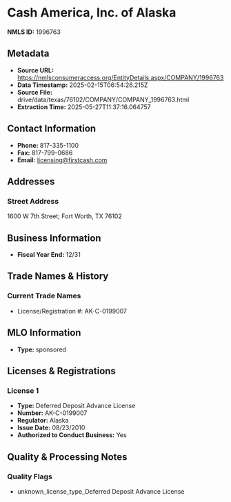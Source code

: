 # Cash America, Inc. of Alaska

**NMLS ID:** 1996763

## Metadata
- **Source URL:** https://nmlsconsumeraccess.org/EntityDetails.aspx/COMPANY/1996763
- **Data Timestamp:** 2025-02-15T06:54:26.215Z
- **Source File:** drive/data/texas/76102/COMPANY/COMPANY_1996763.html
- **Extraction Time:** 2025-05-27T11:37:16.064757

## Contact Information
- **Phone:** 817-335-1100
- **Fax:** 817-799-0686
- **Email:** licensing@firstcash.com

## Addresses
### Street Address
1600 W 7th Street; Fort Worth, TX 76102

## Business Information
- **Fiscal Year End:** 12/31

## Trade Names & History
### Current Trade Names
- License/Registration #: AK-C-0199007

## MLO Information
- **Type:** sponsored

## Licenses & Registrations

### License 1
- **Type:** Deferred Deposit Advance License
- **Number:** AK-C-0199007
- **Regulator:** Alaska
- **Issue Date:** 08/23/2010
- **Authorized to Conduct Business:** Yes

## Quality & Processing Notes
### Quality Flags
- unknown_license_type_Deferred Deposit Advance License
